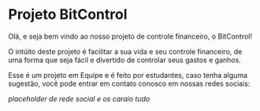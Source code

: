# Projeto BitControl

Olá, e seja bem vindo ao nosso projeto de controle financeiro, o BitControl!

O intúito deste projeto é facilitar a sua vida e seu controle financeiro, de uma forma que seja fácil e divertido de controlar seus gastos e ganhos.

Esse é um projeto em Equipe e é feito por estudantes, caso tenha alguma sugestão, você pode entrar em contato conosco em nossas redes sociais:

_placeholder de rede social e os caraio tudo_
